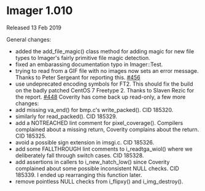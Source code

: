 # Imager 1.010

Released 13 Feb 2019

General changes:
- added the add_file_magic() class method for adding magic for new file types to Imager's fairly primitive file magic detection.
- fixed an embarassing documentation typo in Imager::Test.
- trying to read from a GIF file with no images now sets an error message. Thanks to Peter Sergeant for reporting this. [#456](https://github.com/tonycoz/imager/issues/456)
- use undeprecated encoding symbols for FT2. This should fix the build on the badly patched CentOS 7 Freetype 2. Thanks to Slaven Rezic for the report. [#448](https://github.com/tonycoz/imager/issues/448)
Coverity has come back up read-only, a few more changes:
- add missing va_end() for bmp.c's write_packed(). CID 185320.
- similarly for read_packed(). CID 185329.
- add a NOTREACHED lint comment for pixel_coverage(). Compilers complained about a missing return, Coverity complains about the return. CID 185325.
- avoid a possible sign extension in imsgi.c. CID 185326.
- add some FALLTHROUGH lint comments to i_readtga_wiol() where we deliberately fall through switch cases. CID 185328.
- add assertions in callers to i_new_hatch_low() since Coverity complained about some possible inconsistent NULL checks. CID 185339. I ended up rearranging this function later.
- remove pointless NULL checks from i_flipxy() and i_img_destroy().